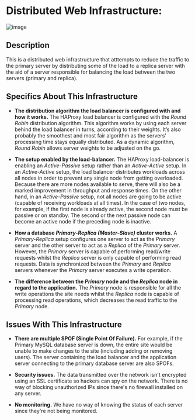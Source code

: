 # Distributed Web Infrastructure:
![image](https://user-images.githubusercontent.com/106776383/206898487-28af4383-091d-407d-b7b3-c964ea2ece14.png)

## Description
This is a distributed web infrastructure that atttempts to reduce the traffic to the primary server by distributing some of the load to a replica server with the aid of a server responsible for balancing the load between the two servers (primary and replica).

## Specifics About This Infrastructure
* __The distribution algorithm the load balancer is configured with and how it works.__
The HAProxy load balancer is configured with the _Round Robin_ distribution algorithm. This algorithm works by using each server behind the load balancer in turns, according to their weights. It’s also probably the smoothest and most fair algorithm as the servers’ processing time stays equally distributed. As a dynamic algorithm, _Round Robin_ allows server weights to be adjusted on the go.

* __The setup enabled by the load-balancer.__
The HAProxy load-balancer is enabling an _Active-Passive_ setup rather than an _Active-Active_ setup. In an _Active-Active_ setup, the load balancer distributes workloads across all nodes in order to prevent any single node from getting overloaded. Because there are more nodes available to serve, there will also be a marked improvement in throughput and response times. On the other hand, in an _Active-Passive_ setup, not all nodes are going to be active (capable of receiving workloads at all times). In the case of two nodes, for example, if the first node is already active, the second node must be passive or on standby. The second or the next passive node can become an active node if the preceding node is inactive.

* __How a database _Primary-Replica (Master-Slave)_ cluster works.__
A _Primary-Replica_ setup configures one server to act as the _Primary_ server and the other server to act as a _Replica_ of the _Primary_ server. However, the _Primary_ server is capable of performing read/write requests whilst the _Replica_ server is only capable of performing read requests. Data is synchronized between the _Primary_ and _Replica_ servers whenever the _Primary_ server executes a write operation.

* __The difference between the _Primary_ node and the _Replica_ node in regard to the application.__
The _Primary_ node is responsible for all the write operations the site needs whilst the _Replica_ node is capable of processing read operations, which decreases the read traffic to the _Primary_ node.

## Issues With This Infrastructure
* __There are multiple SPOF (Single Point Of Failure).__
For example, if the Primary MySQL database server is down, the entire site would be unable to make changes to the site (including adding or removing users). The server containing the load balancer and the application server connecting to the primary database server are also SPOFs.

* __Security issues.__
The data transmitted over the network isn't encrypted using an SSL certificate so hackers can spy on the network. There is no way of blocking unauthorized IPs since there's no firewall installed on any server.

* __No monitoring.__
We have no way of knowing the status of each server since they're not being monitored.
